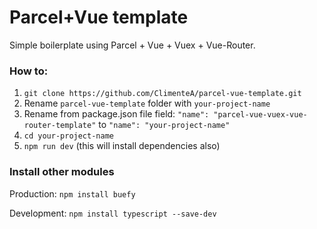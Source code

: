 # Parcel+Vue template

Simple boilerplate using Parcel + Vue + Vuex + Vue-Router.

### How to:

1. `git clone https://github.com/ClimenteA/parcel-vue-template.git`
3.  Rename `parcel-vue-template` folder with `your-project-name` 
4.  Rename from package.json file field: `"name": "parcel-vue-vuex-vue-router-template"` to `"name": "your-project-name"` 
5. `cd your-project-name`
6. `npm run dev` (this will install dependencies also)



### Install other modules

Production: `npm install buefy`

Development: `npm install typescript --save-dev`


